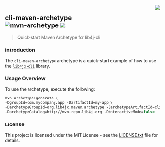 <img src="https://www.cohesionfirst.org/logo.png" align="right">

## cli-maven-archetype<br>![mvn-archetype][mvn-archetype] <a href="https://www.cohesionfirst.org/"><img src="https://img.shields.io/badge/CohesionFirst%E2%84%A2--blue.svg"></a>
> Quick-start Maven Archetype for lib4j-cli

### Introduction

The `cli-maven-archetype` archetype is a quick-start example of how to use the [`lib4jx-cli`][lib4jx-cli] library.

### Usage Overview

To use the archetype, execute the following:

  ```tcsh
  mvn archetype:generate \
  -DgroupId=com.mycompany.app -DartifactId=my-app \
  -DarchetypeGroupId=org.lib4jx.maven.archetype -DarchetypeArtifactId=cli-maven-archetype \
  -DarchetypeCatalog=http://mvn.repo.lib4j.org -DinteractiveMode=false
  ```

### License

This project is licensed under the MIT License - see the [LICENSE.txt](LICENSE.txt) file for details.

[lib4jx-cli]: https://github.com/lib4jx/lib4jx-cli
[mvn-archetype]: https://img.shields.io/badge/mvn-archetype-yellow.svg